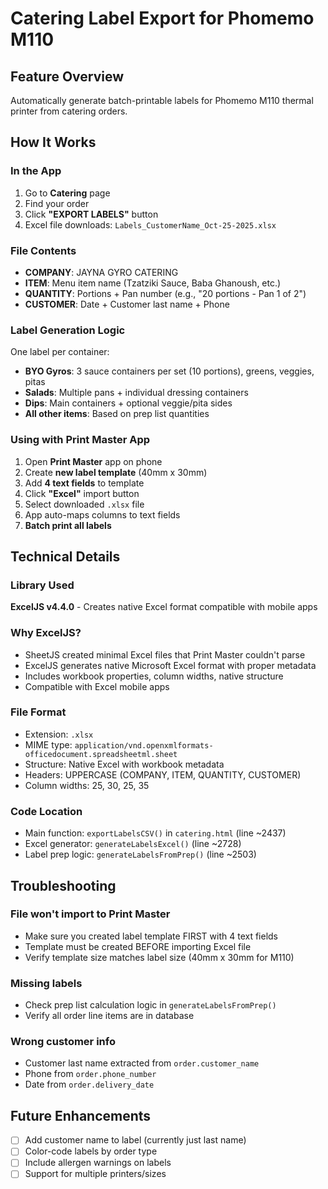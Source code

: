 # Catering Label Export for Phomemo M110

## Feature Overview
Automatically generate batch-printable labels for Phomemo M110 thermal printer from catering orders.

## How It Works

### In the App
1. Go to **Catering** page
2. Find your order
3. Click **"EXPORT LABELS"** button
4. Excel file downloads: `Labels_CustomerName_Oct-25-2025.xlsx`

### File Contents
- **COMPANY**: JAYNA GYRO CATERING
- **ITEM**: Menu item name (Tzatziki Sauce, Baba Ghanoush, etc.)
- **QUANTITY**: Portions + Pan number (e.g., "20 portions - Pan 1 of 2")
- **CUSTOMER**: Date + Customer last name + Phone

### Label Generation Logic
One label per container:
- **BYO Gyros**: 3 sauce containers per set (10 portions), greens, veggies, pitas
- **Salads**: Multiple pans + individual dressing containers
- **Dips**: Main containers + optional veggie/pita sides
- **All other items**: Based on prep list quantities

### Using with Print Master App
1. Open **Print Master** app on phone
2. Create **new label template** (40mm x 30mm)
3. Add **4 text fields** to template
4. Click **"Excel"** import button
5. Select downloaded `.xlsx` file
6. App auto-maps columns to text fields
7. **Batch print all labels**

## Technical Details

### Library Used
**ExcelJS v4.4.0** - Creates native Excel format compatible with mobile apps

### Why ExcelJS?
- SheetJS created minimal Excel files that Print Master couldn't parse
- ExcelJS generates native Microsoft Excel format with proper metadata
- Includes workbook properties, column widths, native structure
- Compatible with Excel mobile apps

### File Format
- Extension: `.xlsx`
- MIME type: `application/vnd.openxmlformats-officedocument.spreadsheetml.sheet`
- Structure: Native Excel with workbook metadata
- Headers: UPPERCASE (COMPANY, ITEM, QUANTITY, CUSTOMER)
- Column widths: 25, 30, 25, 35

### Code Location
- Main function: `exportLabelsCSV()` in `catering.html` (line ~2437)
- Excel generator: `generateLabelsExcel()` (line ~2728)
- Label prep logic: `generateLabelsFromPrep()` (line ~2503)

## Troubleshooting

### File won't import to Print Master
- Make sure you created label template FIRST with 4 text fields
- Template must be created BEFORE importing Excel file
- Verify template size matches label size (40mm x 30mm for M110)

### Missing labels
- Check prep list calculation logic in `generateLabelsFromPrep()`
- Verify all order line items are in database

### Wrong customer info
- Customer last name extracted from `order.customer_name`
- Phone from `order.phone_number`
- Date from `order.delivery_date`

## Future Enhancements
- [ ] Add customer name to label (currently just last name)
- [ ] Color-code labels by order type
- [ ] Include allergen warnings on labels
- [ ] Support for multiple printers/sizes
